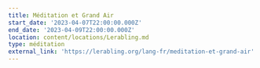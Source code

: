 ```yaml
---
title: Méditation et Grand Air
start_date: '2023-04-07T22:00:00.000Z'
end_date: '2023-04-09T22:00:00.000Z'
location: content/locations/Lerabling.md
type: méditation
external_link: 'https://lerabling.org/lang-fr/meditation-et-grand-air'
---
```


